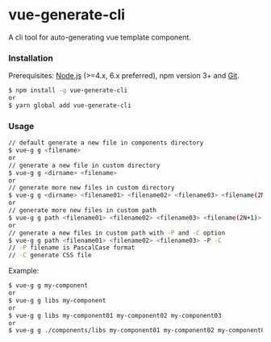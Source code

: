 # vue-generate-cli

A cli tool for auto-generating vue template component.

### Installation

Prerequisites: [Node.js](https://nodejs.org/en/) (>=4.x, 6.x preferred), npm version 3+ and [Git](https://git-scm.com/).

``` bash
$ npm install -g vue-generate-cli
or
$ yarn global add vue-generate-cli
```

### Usage

``` bash
// default generate a new file in components directory
$ vue-g g <filename>
or
// generate a new file in custom directory
$ vue-g g <dirname> <filename>
or
// generate more new files in custom directory
$ vue-g g <dirname> <filename01> <filename02> <filename03> <filename(2N+1)>
or
// generate more new files in custom path
$ vue-g g path <filename01> <filename02> <filename03> <filename(2N+1)>
or
// generate a new files in custom path with -P and -C option
$ vue-g g path <filename01> <filename02> <filename03> -P -C
// -P filename is PascalCase format
// -C generate CSS file
```

Example:

``` bash
$ vue-g g my-component
or
$ vue-g g libs my-component
or
$ vue-g g libs my-component01 my-component02 my-component03
or
$ vue-g g ./components/libs my-component01 my-component02 my-component03
```
